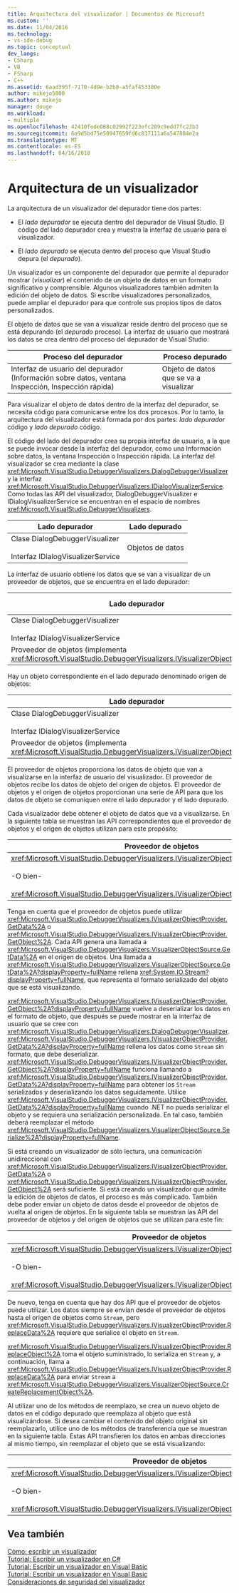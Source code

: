 ```yaml
---
title: Arquitectura del visualizador | Documentos de Microsoft
ms.custom: ''
ms.date: 11/04/2016
ms.technology:
- vs-ide-debug
ms.topic: conceptual
dev_langs:
- CSharp
- VB
- FSharp
- C++
ms.assetid: 6aad395f-7170-4d9e-b2b8-a5faf453380e
author: mikejo5000
ms.author: mikejo
manager: douge
ms.workload:
- multiple
ms.openlocfilehash: 42410fede088c02992f223efc209c9edd7fc23b3
ms.sourcegitcommit: 6a9d5bd75e50947659fd6c837111a6a547884e2a
ms.translationtype: MT
ms.contentlocale: es-ES
ms.lasthandoff: 04/16/2018
---
```

# <a name="visualizer-architecture"></a>Arquitectura de un visualizador
La arquitectura de un visualizador del depurador tiene dos partes:  
  
-   El *lado depurador* se ejecuta dentro del depurador de Visual Studio. El código del lado depurador crea y muestra la interfaz de usuario para el visualizador.  
  
-   El *lado depurado* se ejecuta dentro del proceso que Visual Studio depura (el *depurado*).  
  
 Un visualizador es un componente del depurador que permite al depurador mostrar (*visualizar*) el contenido de un objeto de datos en un formato significativo y comprensible. Algunos visualizadores también admiten la edición del objeto de datos. Si escribe visualizadores personalizados, puede ampliar el depurador para que controle sus propios tipos de datos personalizados.  
  
 El objeto de datos que se van a visualizar reside dentro del proceso que se está depurando (el *depurado* proceso). La interfaz de usuario que mostrará los datos se crea dentro del proceso del depurador de Visual Studio:  
  
|Proceso del depurador|Proceso depurado|  
|----------------------|----------------------|  
|Interfaz de usuario del depurador (Información sobre datos, ventana Inspección, Inspección rápida)|Objeto de datos que se va a visualizar|  
  
 Para visualizar el objeto de datos dentro de la interfaz del depurador, se necesita código para comunicarse entre los dos procesos. Por lo tanto, la arquitectura del visualizador está formada por dos partes: *lado depurador* código y *lado depurado* código.  
  
 El código del lado del depurador crea su propia interfaz de usuario, a la que se puede invocar desde la interfaz del depurador, como una Información sobre datos, la ventana Inspección o Inspección rápida. La interfaz del visualizador se crea mediante la clase <xref:Microsoft.VisualStudio.DebuggerVisualizers.DialogDebuggerVisualizer> y la interfaz <xref:Microsoft.VisualStudio.DebuggerVisualizers.IDialogVisualizerService>. Como todas las API del visualizador, DialogDebuggerVisualizer e IDialogVisualizerService se encuentran en el espacio de nombres <xref:Microsoft.VisualStudio.DebuggerVisualizers>.  
  
|Lado depurador|Lado depurado|  
|-------------------|-------------------|  
|Clase DialogDebuggerVisualizer<br /><br /> Interfaz IDialogVisualizerService|Objetos de datos|  
  
 La interfaz de usuario obtiene los datos que se van a visualizar de un proveedor de objetos, que se encuentra en el lado depurador:  
  
|Lado depurador|Lado depurado|  
|-------------------|-------------------|  
|Clase DialogDebuggerVisualizer<br /><br /> Interfaz IDialogVisualizerService|Objetos de datos|  
|Proveedor de objetos (implementa <xref:Microsoft.VisualStudio.DebuggerVisualizers.IVisualizerObjectProvider>)||  
  
 Hay un objeto correspondiente en el lado depurado denominado origen de objetos:  
  
|Lado depurador|Lado depurado|  
|-------------------|-------------------|  
|Clase DialogDebuggerVisualizer<br /><br /> Interfaz IDialogVisualizerService|Objetos de datos|  
|Proveedor de objetos (implementa <xref:Microsoft.VisualStudio.DebuggerVisualizers.IVisualizerObjectProvider>)|Origen de objetos (se deriva de <xref:Microsoft.VisualStudio.DebuggerVisualizers.VisualizerObjectSource>)|  
  
 El proveedor de objetos proporciona los datos de objeto que van a visualizarse en la interfaz de usuario del visualizador. El proveedor de objetos recibe los datos de objeto del origen de objetos. El proveedor de objetos y el origen de objetos proporcionan una serie de API para que los datos de objeto se comuniquen entre el lado depurador y el lado depurado.  
  
 Cada visualizador debe obtener el objeto de datos que va a visualizarse. En la siguiente tabla se muestran las API correspondientes que el proveedor de objetos y el origen de objetos utilizan para este propósito:  
  
|Proveedor de objetos|Origen de objetos|  
|---------------------|-------------------|  
|<xref:Microsoft.VisualStudio.DebuggerVisualizers.IVisualizerObjectProvider.GetData%2A><br /><br /> -O bien-<br /><br /> <xref:Microsoft.VisualStudio.DebuggerVisualizers.IVisualizerObjectProvider.GetObject%2A>|<xref:Microsoft.VisualStudio.DebuggerVisualizers.VisualizerObjectSource.GetData%2A>|  
  
 Tenga en cuenta que el proveedor de objetos puede utilizar <xref:Microsoft.VisualStudio.DebuggerVisualizers.IVisualizerObjectProvider.GetData%2A> o <xref:Microsoft.VisualStudio.DebuggerVisualizers.IVisualizerObjectProvider.GetObject%2A>. Cada API genera una llamada a <xref:Microsoft.VisualStudio.DebuggerVisualizers.VisualizerObjectSource.GetData%2A> en el origen de objetos. Una llamada a <xref:Microsoft.VisualStudio.DebuggerVisualizers.VisualizerObjectSource.GetData%2A?displayProperty=fullName> rellena <xref:System.IO.Stream?displayProperty=fullName>, que representa el formato serializado del objeto que se está visualizando.  
  
 <xref:Microsoft.VisualStudio.DebuggerVisualizers.IVisualizerObjectProvider.GetObject%2A?displayProperty=fullName> vuelve a deserializar los datos en el formato de objeto, que después se puede mostrar en la interfaz de usuario que se cree con <xref:Microsoft.VisualStudio.DebuggerVisualizers.DialogDebuggerVisualizer>. <xref:Microsoft.VisualStudio.DebuggerVisualizers.IVisualizerObjectProvider.GetData%2A?displayProperty=fullName> rellena los datos como `Stream` sin formato, que debe deserializar. <xref:Microsoft.VisualStudio.DebuggerVisualizers.IVisualizerObjectProvider.GetObject%2A?displayProperty=fullName> funciona llamando a <xref:Microsoft.VisualStudio.DebuggerVisualizers.IVisualizerObjectProvider.GetData%2A?displayProperty=fullName> para obtener los `Stream` serializados y deserializando los datos seguidamente. Utilice <xref:Microsoft.VisualStudio.DebuggerVisualizers.IVisualizerObjectProvider.GetData%2A?displayProperty=fullName> cuando .NET no pueda serializar el objeto y se requiera una serialización personalizada. En tal caso, también deberá reemplazar el método <xref:Microsoft.VisualStudio.DebuggerVisualizers.VisualizerObjectSource.Serialize%2A?displayProperty=fullName>.  
  
 Si está creando un visualizador de sólo lectura, una comunicación unidireccional con <xref:Microsoft.VisualStudio.DebuggerVisualizers.IVisualizerObjectProvider.GetData%2A> o <xref:Microsoft.VisualStudio.DebuggerVisualizers.IVisualizerObjectProvider.GetObject%2A> será suficiente. Si está creando un visualizador que admite la edición de objetos de datos, el proceso es más complicado. También debe poder enviar un objeto de datos desde el proveedor de objetos de vuelta al origen de objetos. En la siguiente tabla se muestran las API del proveedor de objetos y del origen de objetos que se utilizan para este fin:  
  
|Proveedor de objetos|Origen de objetos|  
|---------------------|-------------------|  
|<xref:Microsoft.VisualStudio.DebuggerVisualizers.IVisualizerObjectProvider.ReplaceData%2A><br /><br /> -O bien-<br /><br /> <xref:Microsoft.VisualStudio.DebuggerVisualizers.IVisualizerObjectProvider.ReplaceObject%2A>|<xref:Microsoft.VisualStudio.DebuggerVisualizers.VisualizerObjectSource.CreateReplacementObject%2A>|  
  
 De nuevo, tenga en cuenta que hay dos API que el proveedor de objetos puede utilizar. Los datos siempre se envían desde el proveedor de objetos hasta el origen de objetos como `Stream`, pero <xref:Microsoft.VisualStudio.DebuggerVisualizers.IVisualizerObjectProvider.ReplaceData%2A> requiere que serialice el objeto en `Stream`.  
  
 <xref:Microsoft.VisualStudio.DebuggerVisualizers.IVisualizerObjectProvider.ReplaceObject%2A> toma el objeto suministrado, lo serializa en `Stream` y, a continuación, llama a <xref:Microsoft.VisualStudio.DebuggerVisualizers.IVisualizerObjectProvider.ReplaceData%2A> para enviar `Stream` a <xref:Microsoft.VisualStudio.DebuggerVisualizers.VisualizerObjectSource.CreateReplacementObject%2A>.  
  
 Al utilizar uno de los métodos de reemplazo, se crea un nuevo objeto de datos en el código depurado que reemplaza al objeto que está visualizándose. Si desea cambiar el contenido del objeto original sin reemplazarlo, utilice uno de los métodos de transferencia que se muestran en la siguiente tabla. Estas API transfieren los datos en ambas direcciones al mismo tiempo, sin reemplazar el objeto que se está visualizando:  
  
|Proveedor de objetos|Origen de objetos|  
|---------------------|-------------------|  
|<xref:Microsoft.VisualStudio.DebuggerVisualizers.IVisualizerObjectProvider.TransferData%2A><br /><br /> -O bien-<br /><br /> <xref:Microsoft.VisualStudio.DebuggerVisualizers.IVisualizerObjectProvider.TransferObject%2A>|<xref:Microsoft.VisualStudio.DebuggerVisualizers.VisualizerObjectSource.TransferData%2A>|  
  
## <a name="see-also"></a>Vea también  
 [Cómo: escribir un visualizador](../debugger/how-to-write-a-visualizer.md)   
 [Tutorial: Escribir un visualizador en C#](../debugger/walkthrough-writing-a-visualizer-in-csharp.md)   
 [Tutorial: Escribir un visualizador en Visual Basic](../debugger/walkthrough-writing-a-visualizer-in-visual-basic.md)   
 [Tutorial: Escribir un visualizador en Visual Basic](../debugger/walkthrough-writing-a-visualizer-in-visual-basic.md)   
 [Consideraciones de seguridad del visualizador](../debugger/visualizer-security-considerations.md)